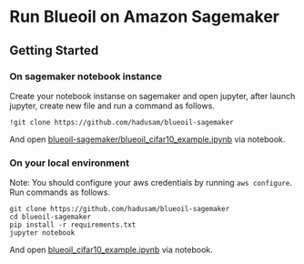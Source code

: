 # Run Blueoil on Amazon Sagemaker
## Getting Started
### On sagemaker notebook instance
Create your notebook instanse on sagemaker and open jupyter, after launch jupyter, create new file and run a command as follows.
```
!git clone https://github.com/hadusam/blueoil-sagemaker
```
And open [blueoil-sagemaker/blueoil_cifar10_example.ipynb](./blueoil_cifar10_example.ipynb) via notebook.

### On your local environment
Note: You should configure your aws credentials by running `aws configure`.
Run commands as follows.
```
git clone https://github.com/hadusam/blueoil-sagemaker
cd blueoil-sagemaker
pip install -r requirements.txt
jupyter notebook
```
And open [blueoil_cifar10_example.ipynb](./blueoil_cifar10_example.ipynb) via notebook.
